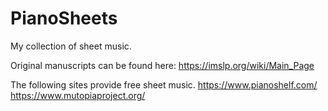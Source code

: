 # PianoSheets
My collection of sheet music.

Original manuscripts can be found here:
https://imslp.org/wiki/Main_Page

The following sites provide free sheet music.
https://www.pianoshelf.com/
https://www.mutopiaproject.org/
